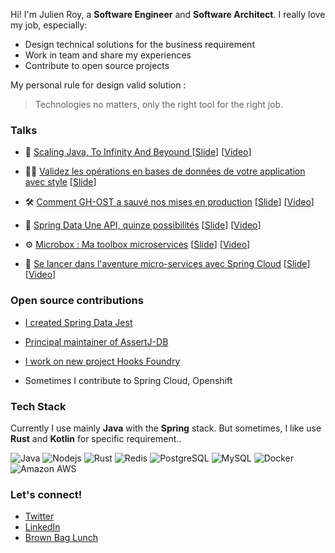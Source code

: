 
Hi! I'm Julien Roy, a **Software Engineer** and **Software Architect**. I really love my job, especially:

 - Design technical solutions for the business requirement
 - Work in team and share my experiences
 - Contribute to open source projects


My personal rule for design valid solution : 

> Technologies no matters, only the right tool for the right job.


### Talks

- 🚀 [Scaling Java, To Infinity And Beyound ](https://github.com/VanRoy/to-infinity-and-beyond) [[Slide](https://vanroy.github.io/to-infinity-and-beyond/)] [[Video](https://youtu.be/gu40h1A_IXw)]

- 👮‍♂️ [Validez les opérations en bases de données de votre application avec style](https://github.com/VanRoy/talk-assertj-db) [[Slide](https://vanroy.github.io/talk-assertj-db/)]

- 🛠️ [Comment GH-OST a sauvé nos mises en production](https://github.com/VanRoy/talk-gh-ost) [[Slide](https://vanroy.github.io/talk-gh-ost/)] [[Video](https://youtu.be/g8ZY0l0ULCI)]

- 🍃 [Spring Data Une API, quinze possibilités](https://github.com/VanRoy/talk-spring-data) [[Slide](https://vanroy.github.io/talk-spring-data/)] [[Video](https://youtu.be/lFqkbjVDa4E)]

- ⚙️ [Microbox : Ma toolbox microservices](https://github.com/VanRoy/microcli) [[Slide](https://fr.slideshare.net/slideshow/microbox-ma-toolbox-microservices-julien-roy/81896413)] [[Video](https://youtu.be/lFqkbjVDa4E)]

- 🛫 [Se lancer dans l'aventure micro-services avec Spring Cloud](https://github.com/VanRoy/talk-gh-ost) [[Slide](https://www.slideshare.net/slideshow/se-lancer-dans-laventure-microservices-avec-spring-cloud-julien-roy/55652302)] [[Video](https://youtu.be/04zZ9WM-L5U?)]

### Open source contributions

- [I created Spring Data Jest]( https://github.com/VanRoy/spring-data-jest )
  
- [Principal maintainer of AssertJ-DB]( https://github.com/assertj/assertj-db)
  
- [I work on new project Hooks Foundry]( https://github.com/VanRoy/hooks-foundry )

- Sometimes I contribute to Spring Cloud, Openshift

### Tech Stack

Currently I use mainly **Java** with the **Spring** stack.
But sometimes, I like use **Rust** and **Kotlin** for specific requirement..

![Java](https://img.shields.io/badge/java-%23ED8B00.svg?logo=openjdk&logoColor=black)
![Nodejs](https://img.shields.io/badge/Node.js-43853D?logo=node.js&logoColor=white)
![Rust](https://img.shields.io/badge/rust-%23000000.svg?logo=rust&logoColor=white)
![Redis](https://img.shields.io/badge/redis-%23DD0031.svg?logo=redis&logoColor=white)
![PostgreSQL](https://img.shields.io/badge/PostgreSQL-316192?logo=postgresql&logoColor=white)
![MySQL](https://img.shields.io/badge/mysql-4479A1.svg?logo=mysql&logoColor=white)
![Docker](https://img.shields.io/badge/-Docker-2496ED?logo=docker&logoColor=white)
![Amazon AWS](https://img.shields.io/badge/Amazon%20AWS-232F3E?logo=amazon-aws)

### Let's connect!

- [Twitter](https://twitter.com/vanr0y) 
- [LinkedIn](https://www.linkedin.com/in/j-vanroy/)
- [Brown Bag Lunch](http://www.brownbaglunch.fr/baggers.html#julien-roy)


